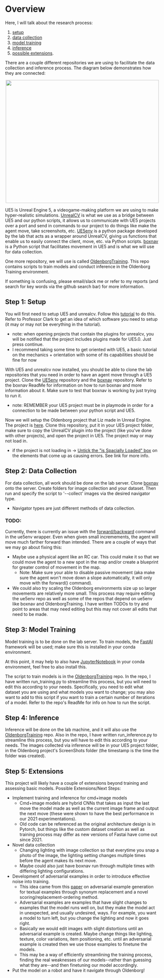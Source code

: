 # Overview
Here, I will talk about the research process: 
1. [setup](#step-1-setup)
2. [data collection](#step-2-data-collection)
3. [model training](#step-3-model-training)
4. [inference](#step-4-inference)
5. [possible extensions](#step-5-extensions). 

There are a couple different repositories we are using to facilitate the data collection and inference process. The diagram below demonstrates how they are connected:

<p align="center">
  <img src="https://user-images.githubusercontent.com/70297740/235019833-8a17623d-fc64-4971-a63e-68229e95897d.jpg" width="500" height="400">
</p>

UE5 is Unreal Engine 5, a videogame-making platform we are using to make hyper-realistic simulations. [UnrealCV](https://github.com/unrealcv/unrealcv) is what we use as a bridge between UE5 and our python scripts, it allows us to communicate with UE5 projects over a port and send in commands to our project to do things like make the agent move, take screenshots, etc. [UE5env](https://github.com/arcslaboratory/ue5env) is a python package developed by the lab that acts as a wrapper around UnrealCV, giving us functions that enable us to easily connect the client, move, etc. via Python scripts. [boxnav](https://github.com/arcslaboratory/boxnav) is a Python script that facilitates movement in UE5 and is what we will use for data collection.

One more repository, we will use is called [OldenborgTraining](https://github.com/arcslaboratory/OldenborgTraining). This repo contains scripts to train models and conduct inference in the Oldenborg Training environment.

If something is confusing, please email/slack me or refer to my reports (and search for key words via the github search bar) for more information.

## Step 1: Setup
You will first need to setup UE5 and unrealcv. Follow this [tutorial](https://compusciencing.github.io/unrealcv-ue5-windows.html) to do this. Refer to Professor Clark to get an idea of which software you need to setup (it may or may not be everything in the tutorial).
* note: when opening projects that contain the plugins for unrealcv, you will be notified that the project includes plugins made for UE5.0. Just press continue.
* I recommend taking some time to get oriented with UE5, a basic tutorial on the mechanics + orientation with some of its capabilities should be fine for now

With UE5 and unrealcv now installed, you should be able to clone the lab repositories that you need in order to have an agent move through a UE5 project. Clone the [UE5env](https://github.com/arcslaboratory/ue5env) repository and the [boxnav](https://github.com/arcslaboratory/boxnav) repository. Refer to the boxnav ReadMe for information on how to run boxnav and more information about it. Make sure to test that boxnav is working by just trying to run it.
* note: REMEMBER your UE5 project must be in playmode in order for a connection to be made between your python script and UE5.

Now we will setup the Oldenborg project that Liz made in Unreal Engine. The project is [here](https://github.com/arcslaboratory/OldenborgUE). Clone this repository, put it in your UE5 project folder, make sure to copy the UnrealCV plugin into the project (like you've done with other projects), and open the project in UE5. The project may or may not load in.
* if the project is not loading in -> [Untick the "is Spacially Loaded" box](https://forums.unrealengine.com/t/map-check-error-level-script-blueprint-refrences-streamed-actor/534202/7) on the elements that come up as causing errors. See link for more info.

## Step 2: Data Collection
For data collection, all work should be done on the lab server. Clone [boxnav](https://github.com/arcslaboratory/boxnav) onto the server. Create folders for image collection and your dataset. Then run and specify the script to '--collect' images via the desired navigator type.
* Navigator types are just different methods of data collection.

### TODO: 
Currently, there is currently an issue with the [forward/backward](https://github.com/arcslaboratory/ue5env/blob/main/ue5env/__init__.py#L60) command in the ue5env wrapper. Even when given small incremements, the agent will move much farther forward than intended. There are a couple of ways that we may go about fixing this:
* Maybe use a physical agent like an RC car. This could make it so that we could move the agent to a new spot in the map and/or create a blueprint for greater control of movement in the map. 
  * Note: Make sure your able to disable passive movement (aka make sure the agent won't move down a slope automatically, it will only move with the forward() command).
* We could also try scaling the Oldenborg environments size up so larger movements are relatively more small.
This process may require editing the ue5env repo as well as some of the repos that depend on ue5env like boxnav and OldenborgTraining. I have written TODOs to try and point to areas that may need editing but this may not cover all edits that need to be made.

## Step 3: Model Training
Model training is to be done on the lab server. To train models, the [FastAI](https://www.fast.ai/) framework will be used; make sure this is installed in your conda environment.

At this point, it may help to also have [JupyterNotebook](https://jupyter.org/install) in your conda environment, feel free to also install this.

The script to train models is in the [OldenborgTraining](https://github.com/arcslaboratory/OldenborgTraining) repo. In the repo, I have written run_training.py to streamline this process, but you will need to edit this according to your needs. Specifically, you need to edit what dataset you are using and what models you want to change; you may also want to add to this script if you want to train a certain number of iterations of a model. Refer to the repo's ReadMe for info on how to run the script.

## Step 4: Inference
Inference will be done on the lab machine, and it will also use the [OldenborgTraining](https://github.com/arcslaboratory/OldenborgTraining) repo. Also in the repo, I have written run_inference.py to streamline this process, but you will have to edit this according to your needs. The images collected via inference will be in your UE5 project folder, in the Oldenborg project's ScreenShots<timestamp> folder (the timestamp is the time the folder was created).

## Step 5: Extensions
This project will likely have a couple of extensions beyond training and assessing basic models. Possible Extensions/Next Steps:
* Implement training and inference for cmd+image models
  * Cmd+image models are hybrid CNNs that takes as input the last move the model made as well as the current image frame and output the next move (these were shown to have the best performance in our 2021 experimentations).
  * Old code can be referenced as the original architecture design is in Pytorch, but things like the custom dataset creation as well as training process may differ as new versions of Fastai have come out since 2021.
* Novel data collection
  * Changing lighting with image collection so that everytime you snap a photo of the image, the lighting setting changes multiple times before the agent makes its next move.
  * Maybe could also just have boxnav run through multiple times with differing lighting configurations.
* Development of adversarial examples in order to introduce effective noise into training.
  * This idea came from this [paper](https://aclanthology.org/P19-1103.pdf) on adversarial example generation for textual examples through synonym replacement and a novel scoring/replacement-ordering method.
  * Adversarial examples are examples that have slight changes to examples that the model runs well on, but they make the model act in unexpected, and usually undesired, ways. For example, you want a model to turn left, but you change the lighting and now it goes right.
  * Basically we would edit images with slight distortions until an adversarial example is created. Maybe change things like lighting, texture, color variations, item positioning, etc. until an adversarial example is created then we use those examples to finetune the models.
  * This may be a way of efficiently streamlining the training process, finding the real weaknesses of our models--rather than guessing what they are--and then finetuning our model accordingly.
* Put the model on a robot and have it navigate through Oldenborg!

